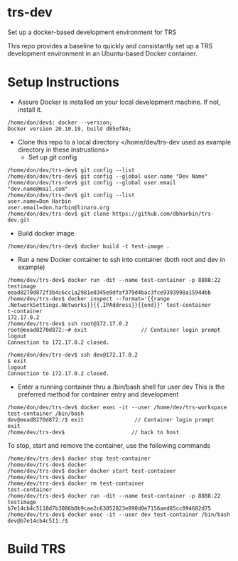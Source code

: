 # trs-dev
Set up a docker-based development environment for TRS

This repo provides a baseline to quickly and consistantly set up a TRS development environment in an Ubuntu-based Docker container.

# Setup Instructions

* Assure Docker is installed on your local development machine. If not, install it. 
```
/home/don/dev$: docker --version;
Docker version 20.10.19, build d85ef84;
```

* Clone this repo to a local directory </home/dev/trs-dev used as example directory in these instrustions>
  * Set up git config
```
/home/don/dev/trs-dev$ git config --list
/home/don/dev/trs-dev$ git config --global user.name "Dev Name"
/home/don/dev/trs-dev$ git config --global user.email "dev.name@mail.com"
/home/don/dev/trs-dev$ git config --list
user.name=Don Harbin
user.email=don.harbin@linaro.org
/home/don/dev/trs-dev$ git clone https://github.com/dbharbin/trs-dev.git
```
* Build docker image 
```
/home/don/dev/trs-dev$ docker build -t test-image .
```
* Run a new Docker container to ssh into container (both root and dev in example)
```
/home/dev/trs-dev$ docker run -dit --name test-container -p 8888:22 testimage
eead8270d872f3b4c6cc1a2981e0345e9dfaf379d4bac3fce9393998a15944bb
/home/dev/trs-dev$ docker inspect --format='{{range .NetworkSettings.Networks}}{{.IPAddress}}{{end}}' test-container
t-container
172.17.0.2
/home/dev/trs-dev$ ssh root@172.17.0.2
root@eead8270d872:~# exit                 // Container login prompt
logout
Connection to 172.17.0.2 closed.

/home/don/dev/trs-dev$ ssh dev@172.17.0.2
$ exit
logout
Connection to 172.17.0.2 closed.
```

* Enter a running container thru a /bin/bash shell for user dev
This is the preferred method for container entry and development
```
/home/don/dev/trs-dev$ docker exec -it --user /home/dev/trs-workspace test-container /bin/bash
dev@eead8270d872:/$ exit                // Container login prompt
exit
/home/dev/trs-dev$                     // back to host   
```
To stop, start and remove the container, use the following commands
```
/home/dev/trs-dev$ docker stop test-container
/home/dev/trs-dev$ docker 
/home/dev/trs-dev$ docker docker start test-container
/home/dev/trs-dev$ docker 
/home/dev/trs-dev$ docker rm test-container
test-container
/home/dev/trs-dev$ docker run -dit --name test-container -p 8888:22 testimage
b7e14cb4c5118d7b3086b0b9cae2c63052823e890d0e7156aed85cc094682d75
/home/dev/trs-dev$ docker exec -it --user dev test-container /bin/bash
dev@b7e14cb4c511:/$
```

# Build TRS 



